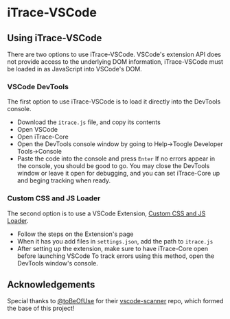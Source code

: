 # iTrace-VSCode
## Using iTrace-VSCode
There are two options to use iTrace-VSCode. VSCode's extension API does not provide access to the underlying DOM information, iTrace-VSCode must be loaded in as JavaScript into VSCode's DOM.
### VSCode DevTools
The first option to use iTrace-VSCode is to load it directly into the DevTools console.
* Download the `itrace.js` file, and copy its contents
* Open VSCode
* Open iTrace-Core
* Open the DevTools console window by going to Help->Toogle Developer Tools->Console
* Paste the code into the console and press `Enter`
If no errors appear in the console, you should be good to go. You may close the DevTools window or leave it open for debugging, and you can set iTrace-Core up and beging tracking when ready.
### Custom CSS and JS Loader
The second option is to use a VSCode Extension, [Custom CSS and JS Loader](https://marketplace.visualstudio.com/items?itemName=be5invis.vscode-custom-css).
* Follow the steps on the Extension's page
* When it has you add files in `settings.json`, add the path to `itrace.js`
* After setting up the extension, make sure to have iTrace-Core open before launching VSCode
To track errors using this method, open the DevTools window's console.
## Acknowledgements
Special thanks to [@toBeOfUse](https://github.com/toBeOfUse) for their [vscode-scanner](https://github.com/toBeOfUse/vscode-scanner) repo, which formed the base of this project!
